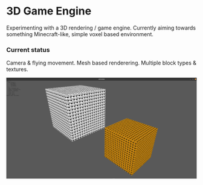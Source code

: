 # 3D Game Engine
Experimenting with a 3D rendering / game engine. Currently aiming towards something Minecraft-like, simple voxel based environment.

### Current status
Camera & flying movement.
Mesh based renderering.
Multiple block types & textures.

![](./github/screenshot.png)
